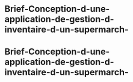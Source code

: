 # Brief-Conception-d-une-application-de-gestion-d-inventaire-d-un-supermarch-
# Brief-Conception-d-une-application-de-gestion-d-inventaire-d-un-supermarch-

